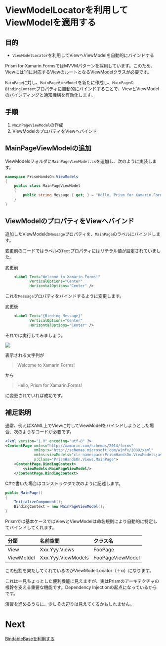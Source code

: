 # ViewModelLocatorを利用してViewModelを適用する

## 目的  

* `ViewModelLocator`を利用してViewへViewModelを自動的にバインドする

Prism for Xamarin.FormsではMVVMパターンを採用しています。このため、Viewには1:1に対応するViewのルートとなるViewModelクラスが必要です。

`MainPage`に対し、`MainPageViewModel`を新たに作成し、`MainPageのBindingContext`プロパティに自動的にバインドすることで、ViewとViewModelのバインディングと通知機構を有効化します。

## 手順

1. `MainPageViewModel`の作成  
2. ViewModelのプロパティをViewへバインド

## MainPageViewModelの追加  

ViewModelsフォルダに`MainPageViewModel.cs`を追加し、次のように実装します。

```cs
namespace PrismHandsOn.ViewModels
{
    public class MainPageViewModel
    {
        public string Message { get; } = "Hello, Prism for Xamarin.Forms!";
    }
}
```

## ViewModelのプロパティをViewへバインド  

追加したViewModelの`Message`プロパティを、`MainPage`のラベルにバインドします。

変更前のコードではラベルの`Text`プロパティにはリテラル値が設定されていました。

変更前
```xml
	<Label Text="Welcome to Xamarin.Forms!"
           VerticalOptions="Center"
           HorizontalOptions="Center" />
```

これを`Message`プロパティをバインドするように変更します。

変更後  
```xml
	<Label Text="{Binding Message}"
           VerticalOptions="Center"
           HorizontalOptions="Center" />
```

それでは実行してみましょう。

![](assets/02-01.png)

表示される文字列が

> Welcome to Xamarin.Forms!

から

> Hello, Prism for Xamarin.Forms!

に変更されていれば成功です。

## 補足説明

通常、例えばXAML上でViewに対してViewModelをバインドしようとした場合、次のようなコードが必要です。

```xml
<?xml version="1.0" encoding="utf-8" ?>
<ContentPage xmlns="http://xamarin.com/schemas/2014/forms"
             xmlns:x="http://schemas.microsoft.com/winfx/2009/xaml"
             xmlns:viewModels="clr-namespace:PrismHandsOn.ViewModels;assembly=PrismHandsOn"
             x:Class="PrismHandsOn.Views.MainPage">
    <ContentPage.BindingContext>
        <viewModels:MainPageViewModel/>
    </ContentPage.BindingContext>
```

C#で書いた場合はコンストラクタで次のように記述します。

```cs
public MainPage()
{
    InitializeComponent();
    BindingContext = new MainPageViewModel();
}
```

Prismでは基本ケースではViewとViewModelは命名規則により自動的に特定してバインドしてくれます。

|分類|名前空間|クラス名|
|:--|:--|:--|
|View|Xxx.Yyy.Views|FooPage|
|ViewMoldel|Xxx.Yyy.ViewModels|FooPageViewModel|

この役割を果たしてくれているのがViewModelLocator（＋α）になります。

これは一見ちょっとした便利機能に見えますが、実はPrismのアーキテクチャの根幹を支える重要な機能です。Dependency Injectionの起点になっているからです。

演習を進めるうちに、少しその辺りは見えてくるかもしれません。

# Next

[BindableBaseを利用する](04-BindableBaseを利用する.md)
